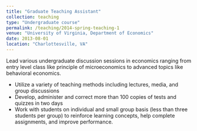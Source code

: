 ```yaml
---
title: "Graduate Teaching Assistant"
collection: teaching
type: "Undergraduate course"
permalink: /teaching/2014-spring-teaching-1
venue: "University of Virginia, Department of Economics"
date: 2013-08-01
location: "Charlottesville, VA"
---
```


Lead various undergraduate discussion sessions in economics ranging from entry level class like principle of microeconomics to advanced topics like behavioral economics.  

* Utilize a variety of teaching methods including lectures, media, and group discussions
* Develop, administer and correct more than 100 copies of tests and quizzes in two days
* Work with students on individual and small group basis (less than three students per group) to reinforce learning concepts, help complete assignments, and improve performance. 
